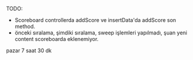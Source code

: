 TODO:
 - Scoreboard controllerda addScore ve insertData'da addScore son method.
 - önceki sıralama, şimdiki sıralama, sweep işlemleri yapılmadı, şuan yeni content scoreboarda eklenemiyor.

 pazar 7 saat 30 dk